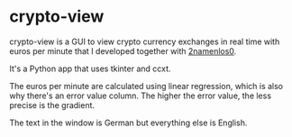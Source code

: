 # crypto-view

crypto-view is a GUI to view crypto currency exchanges in real time with euros per minute that I developed together with [2namenlos0](https://github.com/2namenlos0).

It's a Python app that uses tkinter and ccxt.

The euros per minute are calculated using linear regression, which is also why there's an error value column. The higher the error value, the less precise is the gradient.

The text in the window is German but everything else is English.
